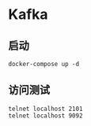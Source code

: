 # Kafka
## 启动
``` SHELL
docker-compose up -d
```
## 访问测试
``` SHELL
telnet localhost 2101
telnet localhost 9092
```
 